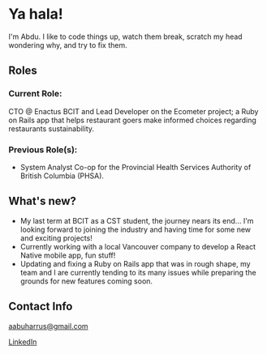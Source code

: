 # Ya hala!
I'm Abdu. I like to code things up, watch them break, scratch my head wondering why, and try to fix them.

## Roles
### Current Role:
CTO @ Enactus BCIT and Lead Developer on the Ecometer project; a Ruby on Rails app that helps restaurant goers make informed choices regarding restaurants sustainability.

### Previous Role(s):
- System Analyst Co-op for the Provincial Health Services Authority of British Columbia (PHSA).

## What's new?
* My last term at BCIT as a CST student, the journey nears its end... I'm looking forward to joining the industry and having time for some new and exciting projects!
* Currently working with a local Vancouver company to develop a React Native mobile app, fun stuff!
* Updating and fixing a Ruby on Rails app that was in rough shape, my team and I are currently tending to its many issues while preparing the grounds for new features coming soon.

## Contact Info
aabuharrus@gmail.com

[LinkedIn](https://www.linkedin.com/in/aabuharrus/)
